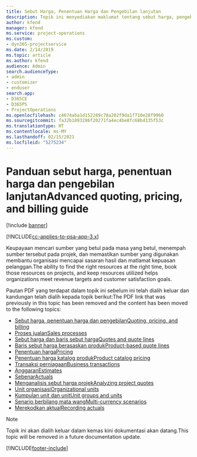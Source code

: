 ```yaml
---
title: Sebut Harga, Penentuan Harga dan Pengebilan lanjutan
description: Topik ini menyediakan maklumat tentang sebut harga, pengebilan dan pennetuan harga dalam Project Service Automation.
author: kfend
manager: kfend
ms.service: project-operations
ms.custom:
- dyn365-projectservice
ms.date: 2/14/2019
ms.topic: article
ms.author: kfend
audience: Admin
search.audienceType:
- admin
- customizer
- enduser
search.app:
- D365CE
- D365PS
- ProjectOperations
ms.openlocfilehash: c4674aba1d152289c78a202f9da1f710e28f9960
ms.sourcegitcommit: fa32b1893286f20271fa4ec4be8fc68bd135f53c
ms.translationtype: HT
ms.contentlocale: ms-MY
ms.lasthandoff: 02/15/2021
ms.locfileid: "5275234"
---
```

# <a name="advanced-quoting-pricing-and-billing-guide"></a><span data-ttu-id="337e7-103">Panduan sebut harga, penentuan harga dan pengebilan lanjutan</span><span class="sxs-lookup"><span data-stu-id="337e7-103">Advanced quoting, pricing, and billing guide</span></span>

[!include [banner](../../includes/psa-now-project-operations.md)]

[!INCLUDE[cc-applies-to-psa-app-3.x](../../includes/cc-applies-to-psa-app-3x.md)]

<span data-ttu-id="337e7-104">Keupayaan mencari sumber yang betul pada masa yang betul, menempah sumber tersebut pada projek, dan memastikan sumber yang digunakan membantu organisasi mencapai sasaran hasil dan matlamat kepuasan pelanggan.</span><span class="sxs-lookup"><span data-stu-id="337e7-104">The ability to find the right resources at the right time, book those resources on projects, and keep resources utilized helps organizations meet revenue targets and customer satisfaction goals.</span></span> 

<span data-ttu-id="337e7-105">Pautan PDF yang terdapat dalam topik ini sebelum ini telah dialih keluar dan kandungan telah dialih kepada topik berikut:</span><span class="sxs-lookup"><span data-stu-id="337e7-105">The PDF link that was previously in this topic has been removed and the content has been moved to the following topics:</span></span>

- [<span data-ttu-id="337e7-106">Sebut harga, penentuan harga dan pengebilan</span><span class="sxs-lookup"><span data-stu-id="337e7-106">Quoting, pricing, and billing</span></span>](../quote-bill-price.md)
- [<span data-ttu-id="337e7-107">Proses jualan</span><span class="sxs-lookup"><span data-stu-id="337e7-107">Sales processes</span></span>](../basic-sales-process.md)
- [<span data-ttu-id="337e7-108">Sebut harga dan baris sebut harga</span><span class="sxs-lookup"><span data-stu-id="337e7-108">Quotes and quote lines</span></span>](../basic-quote-lines.md)
- [<span data-ttu-id="337e7-109">Baris sebut harga berasaskan produk</span><span class="sxs-lookup"><span data-stu-id="337e7-109">Product-based quote lines</span></span>](../product-based-quote-lines.md)
- [<span data-ttu-id="337e7-110">Penentuan harga</span><span class="sxs-lookup"><span data-stu-id="337e7-110">Pricing</span></span>](../basic-pricing.md)
- [<span data-ttu-id="337e7-111">Penentuan harga katalog produk</span><span class="sxs-lookup"><span data-stu-id="337e7-111">Product catalog pricing</span></span>](../product-catalog-pricing.md)
- [<span data-ttu-id="337e7-112">Transaksi perniagaan</span><span class="sxs-lookup"><span data-stu-id="337e7-112">Business transactions</span></span>](../basic-business-transactions.md)
- [<span data-ttu-id="337e7-113">Anggaran</span><span class="sxs-lookup"><span data-stu-id="337e7-113">Estimates</span></span>](../estimates.md)
- [<span data-ttu-id="337e7-114">Sebenar</span><span class="sxs-lookup"><span data-stu-id="337e7-114">Actuals</span></span>](../actuals.md)
- [<span data-ttu-id="337e7-115">Menganalisis sebut harga projek</span><span class="sxs-lookup"><span data-stu-id="337e7-115">Analyzing project quotes</span></span>](../basic-analyzing-quotes.md)
- [<span data-ttu-id="337e7-116">Unit organisasi</span><span class="sxs-lookup"><span data-stu-id="337e7-116">Organizational units</span></span>](../advanced-organizational.md)
- [<span data-ttu-id="337e7-117">Kumpulan unit dan unit</span><span class="sxs-lookup"><span data-stu-id="337e7-117">Unit groups and units</span></span>](../advanced-units.md)
- [<span data-ttu-id="337e7-118">Senario berbilang mata wang</span><span class="sxs-lookup"><span data-stu-id="337e7-118">Multi-currency scenarios</span></span>](../advanced-currency.md)
- [<span data-ttu-id="337e7-119">Merekodkan aktual</span><span class="sxs-lookup"><span data-stu-id="337e7-119">Recording actuals</span></span>](../advanced-actuals.md)

> [!NOTE]
> <span data-ttu-id="337e7-120">Topik ini akan dialih keluar dalam kemas kini dokumentasi akan datang.</span><span class="sxs-lookup"><span data-stu-id="337e7-120">This topic will be removed in a future documentation update.</span></span> 


[!INCLUDE[footer-include](../../includes/footer-banner.md)]